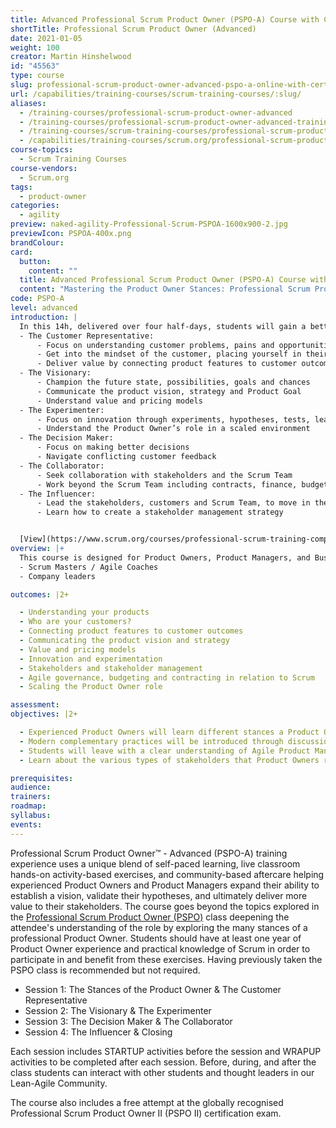 ```yaml
---
title: Advanced Professional Scrum Product Owner (PSPO-A) Course with Certification
shortTitle: Professional Scrum Product Owner (Advanced)
date: 2021-01-05
weight: 100
creator: Martin Hinshelwood
id: "45563"
type: course
slug: professional-scrum-product-owner-advanced-pspo-a-online-with-certification
url: /capabilities/training-courses/scrum-training-courses/:slug/
aliases:
  - /training-courses/professional-scrum-product-owner-advanced
  - /training-courses/professional-scrum-product-owner-advanced-training-with-certification
  - /training-courses/scrum-training-courses/professional-scrum-product-owner-advanced-pspo-a-online-with-certification/
  - /capabilities/training-courses/scrum.org/professional-scrum-product-owner-advanced-pspo-a-online-with-certification/
course-topics:
  - Scrum Training Courses
course-vendors:
  - Scrum.org
tags:
  - product-owner
categories:
  - agility
preview: naked-agility-Professional-Scrum-PSPOA-1600x900-2.jpg
previewIcon: PSPOA-400x.png
brandColour:
card:
  button:
    content: ""
  title: Advanced Professional Scrum Product Owner (PSPO-A) Course with Certification
  content: "Mastering the Product Owner Stances: Professional Scrum Product Owner™ - Advanced (PSPO-A) is a hands-on, activity-based course that focuses on helping experienced Product Owners and Product Managers expand their ability to establish a vision, validate their hypotheses, and ultimately deliver more value to their stakeholders."
code: PSPO-A
level: advanced
introduction: |
  In this 14h, delivered over four half-days, students will gain a better understanding of what it means to deliver value and how to express that value inside and outside of their organization. Through a case study-based series of exercises, combined with instruction, students gain the entrepreneurial product leadership skills and practices critical to growing as a successful Product Owner. The Product Owner role is multifaceted, requiring them to engage in behaviours and adopt mindsets beyond the core of Agility and the Scrum framework. Students explore these techniques and how to pivot among them by exploring several Product Owner "stances" including: 
  - The Customer Representative:
      - Focus on understanding customer problems, pains and opportunities
      - Get into the mindset of the customer, placing yourself in their world, understanding their needs
      - Deliver value by connecting product features to customer outcomes
  - The Visionary:
      - Champion the future state, possibilities, goals and chances
      - Communicate the product vision, strategy and Product Goal
      - Understand value and pricing models
  - The Experimenter:
      - Focus on innovation through experiments, hypotheses, tests, learnings, data and validation of value
      - Understand the Product Owner’s role in a scaled environment
  - The Decision Maker:
      - Focus on making better decisions
      - Navigate conflicting customer feedback
  - The Collaborator:
      - Seek collaboration with stakeholders and the Scrum Team
      - Work beyond the Scrum Team including contracts, finance, budgeting and governance in an agile way
  - The Influencer:
      - Lead the stakeholders, customers and Scrum Team, to move in the right direction and to change their minds, when necessary
      - Learn how to create a stakeholder management strategy


  [View](https://www.scrum.org/courses/professional-scrum-training-competency-mapping "Professional Scrum Training Competency Mapping") the different Focus Areas covered within this class and others.
overview: |+
  This course is designed for Product Owners, Product Managers, and Business Analysts focusing heavily on Product Management skills, tools, techniques, and knowledge as part of their work on the Scrum Team. The course does not address the Scrum framework (much), and we assume people have a proper understanding of the Scrum framework. Participants should have at least one year of experience as a Product Owner or Product Manager, while multiple years of experience and having attended the [Professional Scrum Product Owner](https://nkdagility.com/training/courses/professional-scrum-product-owner-pspo-training/ "Professional Scrum Product Owner™ Training") course and passing [PSPO](https://www.scrum.org/professional-scrum-product-owner-i-certification "Professional Scrum Product Owner™ I")is preferred, but not mandatory. Other people that might benefit from the PSPO-A course include: 
  - Scrum Masters / Agile Coaches
  - Company leaders

outcomes: |2+

  - Understanding your products
  - Who are your customers?
  - Connecting product features to customer outcomes
  - Communicating the product vision and strategy
  - Value and pricing models
  - Innovation and experimentation
  - Stakeholders and stakeholder management
  - Agile governance, budgeting and contracting in relation to Scrum
  - Scaling the Product Owner role

assessment:
objectives: |2+

  - Experienced Product Owners will learn different stances a Product Owner takes in order to navigate everyday challenges
  - Modern complementary practices will be introduced through discussions, case studies and exercises
  - Students will leave with a clear understanding of Agile Product Management as they continue on their Product Owner journey
  - Learn about the various types of stakeholders that Product Owners represent and how to best work with them.

prerequisites:
audience:
trainers:
roadmap:
syllabus:
events:
---
```


Professional Scrum Product Owner™ - Advanced (PSPO-A) training experience uses a unique blend of self-paced learning, live classroom hands-on activity-based exercises, and community-based aftercare helping experienced Product Owners and Product Managers expand their ability to establish a vision, validate their hypotheses, and ultimately deliver more value to their stakeholders. The course goes beyond the topics explored in the [Professional Scrum Product Owner (PSPO)](https://nkdagility.com/training/scheduled/professional-scrum-product-owner-pspo-experience-on-8th-august-2022-live-virtual-class-over-4-half-days/) class deepening the attendee's understanding of the role by exploring the many stances of a professional Product Owner. Students should have at least one year of Product Owner experience and practical knowledge of Scrum in order to participate in and benefit from these exercises. Having previously taken the PSPO class is recommended but not required.

- Session 1: The Stances of the Product Owner & The Customer Representative
- Session 2: The Visionary & The Experimenter
- Session 3: The Decision Maker & The Collaborator
- Session 4: The Influencer & Closing

Each session includes STARTUP activities before the session and WRAPUP activities to be completed after each session. Before, during, and after the class students can interact with other students and thought leaders in our Lean-Agile Community.

The course also includes a free attempt at the globally recognised Professional Scrum Product Owner II (PSPO II) certification exam.
